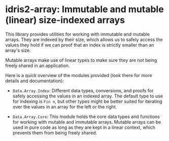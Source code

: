 # idris2-array: Immutable and mutable (linear) size-indexed arrays

This library provides utilities for working with immutable and mutable
arrays. They are indexed by their size, which allows us to safely access
the values they hold if we can proof that an index is strictly smaller
than an array's size.

Mutable arrays make use of linear types to make sure they are not
being freely shared in an application.

Here is a quick overview of the modules provided (look there for more
details and documentation):

* `Data.Array.Index`: Different data types, conversions, and proofs for
  safely accessing the values in an indexed array. The default type to
  use for indexing is `Fin n`, but other types might be better suited
  for iterating over the values in an array for the left or the right.

* `Data.Array.Core`: This module holds the core data types and functions
  for working with mutable and immutable arrays. Mutable arrays can be used
  in pure code as long as they are kept in a linear context, which
  prevents them from being freely shared.
